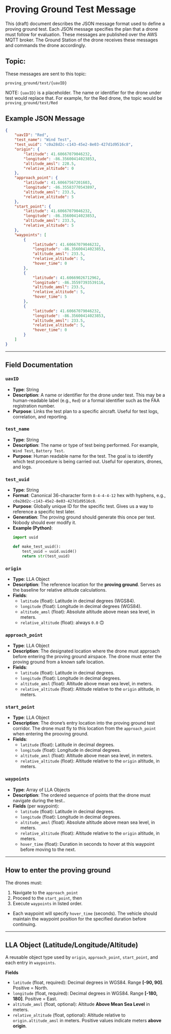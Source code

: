 # Proving Ground Test Message

This (draft) document describes the JSON message format used to define a proving ground test. Each JSON message specifies the plan that a drone must follow for evaluation. These messages are published over the AWS MQTT broker. The Ground Station of the drone receives these messages and commands the drone accordingly.

## Topic:

These messages are sent to this topic:
```
proving_ground/test/{uavID}
```

NOTE: `{uavID}` is a placeholder. The name or identifier for the drone under test would replace that. For example, for the Red drone, the topic would be `proving_ground/test/Red`

## Example JSON Message

```json
{
    "uavID": "Red",
    "test_name": "Wind Test",
    "test_uuid": "c0a28d2c-c143-45e2-8e03-427d1d9516c8",
    "origin": {
        "latitude": 41.60667079046232,
        "longitude": -86.35600414023853,
        "altitude_amsl": 228.5,
        "relative_altitude": 0
    },
    "approach_point": {
        "latitude": 41.60667567201603,
        "longitude": -86.35583770543897,
        "altitude_amsl": 233.5,
        "relative_altitude": 5
    },
    "start_point": {
        "latitude": 41.60667079046232,
        "longitude": -86.35600414023853,
        "altitude_amsl": 233.5,
        "relative_altitude": 5
    },
    "waypoints": [
        {
            "latitude": 41.60667079046232,
            "longitude": -86.35600414023853,
            "altitude_amsl": 233.5,
            "relative_altitude": 5,
            "hover_time": 0
        },
        {
            "latitude": 41.60669026712962,
            "longitude": -86.35597393539116,
            "altitude_amsl": 233.5,
            "relative_altitude": 5,
            "hover_time": 5
        },
        {
            "latitude": 41.60667079046232,
            "longitude": -86.35600414023853,
            "altitude_amsl": 233.5,
            "relative_altitude": 5,
            "hover_time": 0
        }
    ]
}
```

---

## Field Documentation

### `uavID`

- **Type**: String
- **Description**: A name or identifier for the drone under test. This may be a human-readable label (e.g., `Red`) or a formal identifier such as the FAA registration number.
- **Purpose**: Links the test plan to a specific aircraft. Useful for test logs, correlation, and reporting.

### `test_name`

- **Type**: String
- **Description**: The name or type of test being performed. For example, `Wind Test`, `Battery Test`.
- **Purpose**: Human readable name for the test. The goal is to identify which test procedure is being carried out. Useful for operators, drones, and logs.

### `test_uuid`

- **Type**: String 
- **Format**: Canonical 36-character form `8-4-4-4-12` hex with hyphens, e.g., `c0a28d2c-c143-45e2-8e03-427d1d9516c8`.
- **Purpose**: Globally unique ID for the specific test. Gives us a way to reference a specific test later.
- **Generation**: The proving ground  should generate this once per test. Nobody should ever modify it.
- **Example (Python)**:
  ```python
  import uuid

  def make_test_uuid():
      test_uuid = uuid.uuid4()
      return str(test_uuid)
  ```

### `origin`

- **Type**: LLA Object
- **Description**: The reference location for the **proving ground**. Serves as the baseline for relative altitude calculations.
- **Fields**:
  - `latitude` (float): Latitude in decimal degrees (WGS84).
  - `longitude` (float): Longitude in decimal degrees (WGS84).
  - `altitude_amsl` (float): Absolute altitude above mean sea level, in meters.
  - `relative_altitude` (float): always `0.0` 🙃

### `approach_point`

- **Type**: LLA Object
- **Description**: The designated location where the drone must approach before entering the proving ground airspace. The drone must enter the proving ground from a known safe location.
- **Fields**:
  - `latitude` (float): Latitude in decimal degrees.
  - `longitude` (float): Longitude in decimal degrees.
  - `altitude_amsl` (float): Altitude above mean sea level, in meters.
  - `relative_altitude` (float): Altitude relative to the `origin` altitude, in meters.

### `start_point`

- **Type**: LLA Object
- **Description**: The drone’s entry location into the proving ground test corridor. The drone must fly to this location from the `approach_point` when entering the prooving ground.
- **Fields**:
  - `latitude` (float): Latitude in decimal degrees.
  - `longitude` (float): Longitude in decimal degrees.
  - `altitude_amsl` (float): Altitude above mean sea level, in meters.
  - `relative_altitude` (float): Altitude relative to the `origin` altitude, in meters.

### `waypoints`

- **Type**: Array of LLA Objects
- **Description**: The ordered sequence of points that the drone must navigate during the test..
- **Fields** (per waypoint):
  - `latitude` (float): Latitude in decimal degrees.
  - `longitude` (float): Longitude in decimal degrees.
  - `altitude_amsl` (float): Absolute altitude above mean sea level, in meters.
  - `relative_altitude` (float): Altitude relative to the `origin` altitude, in meters.
  - `hover_time` (float): Duration in seconds to hover at this waypoint before moving to the next.

---

## How to enter the proving ground

The drones must:
1. Navigate to the `approach_point` 
2. Proceed to the  `start_point`, then
3. Execute `waypoints` in listed order.
  - Each waypoint will specify `hover_time` (seconds). The vehicle should maintain the waypoint position for the specified duration before continuing.

---

## LLA Object (Latitude/Longitude/Altitude)

A reusable object type used by `origin`, `approach_point`, `start_point`, and each entry in `waypoints`.

**Fields**

- `latitude` (float, required): Decimal degrees in WGS84. Range **[-90, 90]**. Positive = North.
- `longitude` (float, required): Decimal degrees in WGS84. Range **[-180, 180]**. Positive = East.
- `altitude_amsl` (float, optional): Altitude **Above Mean Sea Level** in meters.
- `relative_altitude` (float, optional): Altitude relative to `origin.altitude_amsl` in meters. Positive values indicate meters **above origin**.


